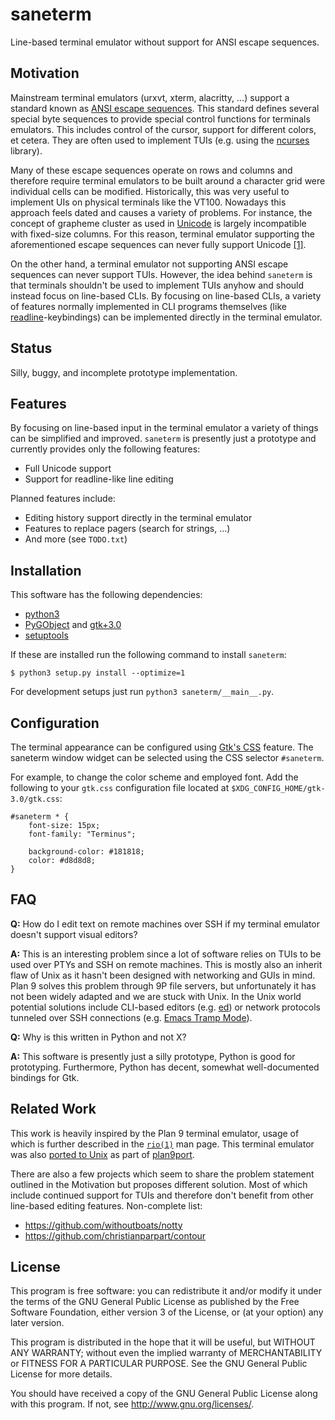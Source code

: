 # saneterm

Line-based terminal emulator without support for ANSI escape sequences.

## Motivation

Mainstream terminal emulators (urxvt, xterm, alacritty, …) support a
standard known as [ANSI escape sequences][wikipedia ansi]. This standard
defines several special byte sequences to provide special control
functions for terminals emulators. This includes control of the cursor,
support for different colors, et cetera. They are often used to
implement TUIs (e.g. using the [ncurses][ncurses web] library).

Many of these escape sequences operate on rows and columns and therefore
require terminal emulators to be built around a character grid were
individual cells can be modified. Historically, this was very useful to
implement UIs on physical terminals like the VT100. Nowadays this
approach feels dated and causes a variety of problems. For instance, the
concept of grapheme cluster as used in [Unicode][unicode web] is largely
incompatible with fixed-size columns. For this reason, terminal
emulator supporting the aforementioned escape sequences can never fully
support Unicode [\[1\]][variable-width glyphs].

On the other hand, a terminal emulator not supporting ANSI escape
sequences can never support TUIs. However, the idea behind `saneterm` is
that terminals shouldn't be used to implement TUIs anyhow and should
instead focus on line-based CLIs. By focusing on line-based CLIs, a
variety of features normally implemented in CLI programs themselves
(like [readline][readline web]-keybindings) can be implemented directly
in the terminal emulator.

## Status

Silly, buggy, and incomplete prototype implementation.

## Features

By focusing on line-based input in the terminal emulator a variety of
things can be simplified and improved. `saneterm` is presently just a
prototype and currently provides only the following features:

* Full Unicode support
* Support for readline-like line editing

Planned features include:

* Editing history support directly in the terminal emulator
* Features to replace pagers (search for strings, …)
* And more (see `TODO.txt`)

## Installation

This software has the following dependencies:

* [python3][python web]
* [PyGObject][PyGObject web] and [gtk+3.0][gtk web]
* [setuptools][setuptools web]

If these are installed run the following command to install `saneterm`:

	$ python3 setup.py install --optimize=1

For development setups just run `python3 saneterm/__main__.py`.

## Configuration

The terminal appearance can be configured using [Gtk's CSS][gtk css]
feature. The saneterm window widget can be selected using the CSS
selector `#saneterm`.

For example, to change the color scheme and employed font. Add the
following to your `gtk.css` configuration file located at
`$XDG_CONFIG_HOME/gtk-3.0/gtk.css`:

	#saneterm * {
		font-size: 15px;
		font-family: "Terminus";

		background-color: #181818;
		color: #d8d8d8;
	}


## FAQ

**Q:** How do I edit text on remote machines over SSH if my terminal
emulator doesn't support visual editors?

**A:** This is an interesting problem since a lot of software
relies on TUIs to be used over PTYs and SSH on remote machines. This is
mostly also an inherit flaw of Unix as it hasn't been designed with
networking and GUIs in mind. Plan 9 solves this problem through 9P file
servers, but unfortunately it has not been widely adapted and we are
stuck with Unix. In the Unix world potential solutions include
CLI-based editors (e.g. [ed][wikipedia ed]) or network protocols
tunneled over SSH connections (e.g.  [Emacs Tramp Mode][emacs tramp mode]).

**Q:** Why is this written in Python and not X?

**A:** This software is presently just a silly prototype, Python is good
for prototyping. Furthermore, Python has decent, somewhat well-documented
bindings for Gtk.

## Related Work

This work is heavily inspired by the Plan 9 terminal emulator, usage of
which is further described in the [`rio(1)`][rio man page] man page.
This terminal emulator was also [ported to Unix][9term man page] as part
of [plan9port][plan9port web].

There are also a few projects which seem to share the problem statement
outlined in the Motivation but proposes different solution. Most of
which include continued support for TUIs and therefore don't benefit
from other line-based editing features. Non-complete list:

* https://github.com/withoutboats/notty
* https://github.com/christianparpart/contour

## License

This program is free software: you can redistribute it and/or modify it
under the terms of the GNU General Public License as published by the
Free Software Foundation, either version 3 of the License, or (at your
option) any later version.

This program is distributed in the hope that it will be useful, but
WITHOUT ANY WARRANTY; without even the implied warranty of
MERCHANTABILITY or FITNESS FOR A PARTICULAR PURPOSE. See the GNU General
Public License for more details.

You should have received a copy of the GNU General Public License along
with this program. If not, see <http://www.gnu.org/licenses/>.

[ncurses web]: https://invisible-island.net/ncurses/
[wikipedia ansi]: https://en.wikipedia.org/wiki/ANSI_escape_code
[wikipedia zwj]: https://en.wikipedia.org/wiki/Zero-width_joiner
[unicode web]: https://www.unicode.org/
[readline web]: https://tiswww.case.edu/php/chet/readline/rltop.html
[python web]: https://www.python.org/
[PyGObject web]: https://pygobject.readthedocs.io/en/latest/
[gtk web]: https://gtk.org/
[setuptools web]: https://pygobject.readthedocs.io/en/latest/
[wikipedia ed]: https://en.wikipedia.org/wiki/Ed_(text_editor)
[emacs tramp mode]: https://www.emacswiki.org/emacs/TrampMode
[variable-width glyphs]: https://gitlab.freedesktop.org/terminal-wg/specifications/-/issues/21
[rio man page]: https://9p.io/magic/man2html/1/rio
[9term man page]: https://9fans.github.io/plan9port/man/man1/9term.html
[plan9port web]: https://9fans.github.io/plan9port/
[gtk css]: https://developer.gnome.org/gtk3/stable/chap-css-overview.html
